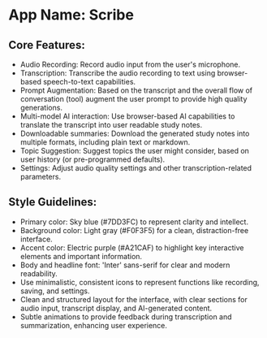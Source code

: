 # **App Name**: Scribe

## Core Features:

- Audio Recording: Record audio input from the user's microphone.
- Transcription: Transcribe the audio recording to text using browser-based speech-to-text capabilities.
- Prompt Augmentation: Based on the transcript and the overall flow of conversation (tool) augment the user prompt to provide high quality generations.
- Multi-model AI interaction: Use browser-based AI capabilities to translate the transcript into user readable study notes.
- Downloadable summaries: Download the generated study notes into multiple formats, including plain text or markdown.
- Topic Suggestion: Suggest topics the user might consider, based on user history (or pre-programmed defaults).
- Settings: Adjust audio quality settings and other transcription-related parameters.

## Style Guidelines:

- Primary color: Sky blue (#7DD3FC) to represent clarity and intellect.
- Background color: Light gray (#F0F3F5) for a clean, distraction-free interface.
- Accent color: Electric purple (#A21CAF) to highlight key interactive elements and important information.
- Body and headline font: 'Inter' sans-serif for clear and modern readability.
- Use minimalistic, consistent icons to represent functions like recording, saving, and settings.
- Clean and structured layout for the interface, with clear sections for audio input, transcript display, and AI-generated content.
- Subtle animations to provide feedback during transcription and summarization, enhancing user experience.